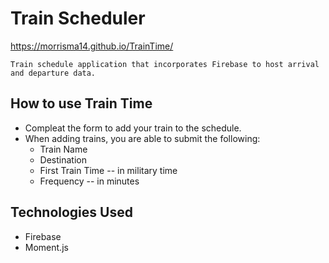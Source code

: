 # Train Scheduler

https://morrisma14.github.io/TrainTime/

`Train schedule application that incorporates Firebase to host arrival and departure data.`

## How to use Train Time

- Compleat the form to add your train to the schedule.
- When adding trains, you are able to submit the following:
  * Train Name
  * Destination 
  * First Train Time -- in military time
  * Frequency -- in minutes

## Technologies Used
- Firebase
- Moment.js
